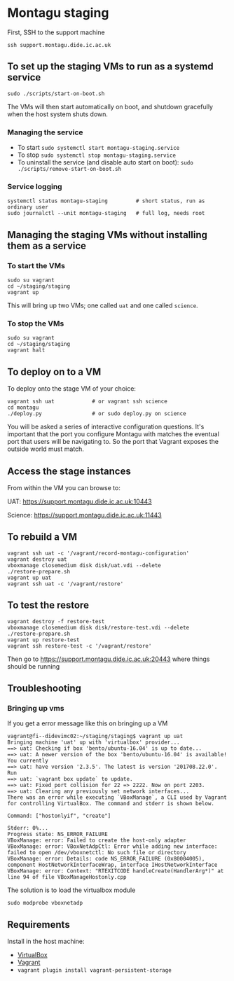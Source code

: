# Montagu staging
First, SSH to the support machine
```
ssh support.montagu.dide.ic.ac.uk
```

## To set up the staging VMs to run as a systemd service
```
sudo ./scripts/start-on-boot.sh
```
The VMs will then start automatically on boot, and shutdown gracefully when the
host system shuts down.

### Managing the service
* To start `sudo systemctl start montagu-staging.service`
* To stop `sudo systemctl stop montagu-staging.service`
* To uninstall the service (and disable auto start on boot): 
  `sudo ./scripts/remove-start-on-boot.sh`

### Service logging
```
systemctl status montagu-staging         # short status, run as ordinary user
sudo journalctl --unit montagu-staging   # full log, needs root
```

## Managing the staging VMs without installing them as a service
### To start the VMs
```
sudo su vagrant
cd ~/staging/staging
vagrant up
```

This will bring up two VMs; one called `uat` and one called `science`.

### To stop the VMs
```
sudo su vagrant
cd ~/staging/staging
vagrant halt
```

## To deploy on to a VM
To deploy onto the stage VM of your choice:

```
vagrant ssh uat            # or vagrant ssh science
cd montagu
./deploy.py                # or sudo deploy.py on science
```

You will be asked a series of interactive configuration questions. It's 
important that the port you configure Montagu with matches the eventual port
that users will be navigating to. So the port that Vagrant exposes the outside
world must match.

## Access the stage instances
From within the VM you can browse to:

UAT: https://support.montagu.dide.ic.ac.uk:10443

Science: https://support.montagu.dide.ic.ac.uk:11443

## To rebuild a VM

```
vagrant ssh uat -c '/vagrant/record-montagu-configuration'
vagrant destroy uat
vboxmanage closemedium disk disk/uat.vdi --delete
./restore-prepare.sh
vagrant up uat
vagrant ssh uat -c '/vagrant/restore'
```

## To test the restore

```
vagrant destroy -f restore-test
vboxmanage closemedium disk disk/restore-test.vdi --delete
./restore-prepare.sh
vagrant up restore-test
vagrant ssh restore-test -c '/vagrant/restore'
```

Then go to https://support.montagu.dide.ic.ac.uk:20443 where things should be running

## Troubleshooting

### Bringing up vms

If you get a error message like this on bringing up a VM

```
vagrant@fi--didevimc02:~/staging/staging$ vagrant up uat
Bringing machine 'uat' up with 'virtualbox' provider...
==> uat: Checking if box 'bento/ubuntu-16.04' is up to date...
==> uat: A newer version of the box 'bento/ubuntu-16.04' is available! You currently
==> uat: have version '2.3.5'. The latest is version '201708.22.0'. Run
==> uat: `vagrant box update` to update.
==> uat: Fixed port collision for 22 => 2222. Now on port 2203.
==> uat: Clearing any previously set network interfaces...
There was an error while executing `VBoxManage`, a CLI used by Vagrant
for controlling VirtualBox. The command and stderr is shown below.

Command: ["hostonlyif", "create"]

Stderr: 0%...
Progress state: NS_ERROR_FAILURE
VBoxManage: error: Failed to create the host-only adapter
VBoxManage: error: VBoxNetAdpCtl: Error while adding new interface: failed to open /dev/vboxnetctl: No such file or directory
VBoxManage: error: Details: code NS_ERROR_FAILURE (0x80004005), component HostNetworkInterfaceWrap, interface IHostNetworkInterface
VBoxManage: error: Context: "RTEXITCODE handleCreate(HandlerArg*)" at line 94 of file VBoxManageHostonly.cpp
```

The solution is to load the virtualbox module

```
sudo modprobe vboxnetadp
```

## Requirements

Install in the host machine:

* [VirtualBox](https://www.virtualbox.org/wiki/Downloads)
* [Vagrant](https://www.vagrantup.com/downloads.html)
* `vagrant plugin install vagrant-persistent-storage`
